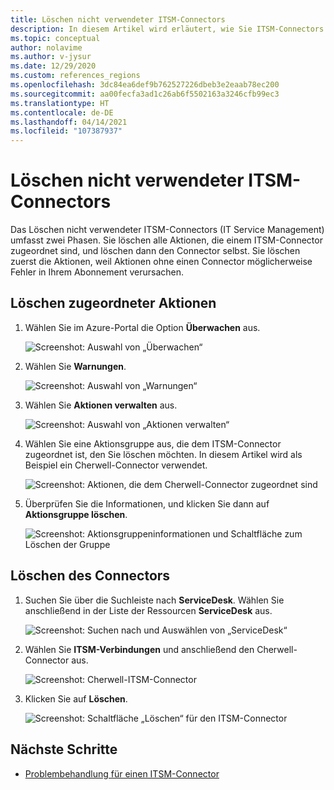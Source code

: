 ```yaml
---
title: Löschen nicht verwendeter ITSM-Connectors
description: In diesem Artikel wird erläutert, wie Sie ITSM-Connectors und die zugehörigen Aktionsgruppen löschen.
ms.topic: conceptual
author: nolavime
ms.author: v-jysur
ms.date: 12/29/2020
ms.custom: references_regions
ms.openlocfilehash: 3dc84ea6def9b762527226dbeb3e2eaab78ec200
ms.sourcegitcommit: aa00fecfa3ad1c26ab6f5502163a3246cfb99ec3
ms.translationtype: HT
ms.contentlocale: de-DE
ms.lasthandoff: 04/14/2021
ms.locfileid: "107387937"
---
```

# <a name="delete-unused-itsm-connectors"></a>Löschen nicht verwendeter ITSM-Connectors

Das Löschen nicht verwendeter ITSM-Connectors (IT Service Management) umfasst zwei Phasen. Sie löschen alle Aktionen, die einem ITSM-Connector zugeordnet sind, und löschen dann den Connector selbst. Sie löschen zuerst die Aktionen, weil Aktionen ohne einen Connector möglicherweise Fehler in Ihrem Abonnement verursachen.

## <a name="delete-associated-actions"></a>Löschen zugeordneter Aktionen

1. Wählen Sie im Azure-Portal die Option **Überwachen** aus.
  
    ![Screenshot: Auswahl von „Überwachen“](media/itsmc-connector-deletion/itsmc-monitor-selection.png)

2. Wählen Sie **Warnungen**.
   
    ![Screenshot: Auswahl von „Warnungen“](media/itsmc-connector-deletion/itsmc-alert-selection.png)

3. Wählen Sie **Aktionen verwalten** aus.
   
    ![Screenshot: Auswahl von „Aktionen verwalten“](media/itsmc-connector-deletion/itsmc-actions-selection.png)

4. Wählen Sie eine Aktionsgruppe aus, die dem ITSM-Connector zugeordnet ist, den Sie löschen möchten. In diesem Artikel wird als Beispiel ein Cherwell-Connector verwendet.
   
    ![Screenshot: Aktionen, die dem Cherwell-Connector zugeordnet sind](media/itsmc-connector-deletion/itsmc-actions-screen.png)

5. Überprüfen Sie die Informationen, und klicken Sie dann auf **Aktionsgruppe löschen**.

    ![Screenshot: Aktionsgruppeninformationen und Schaltfläche zum Löschen der Gruppe](media/itsmc-connector-deletion/itsmc-action-deletion.png)

## <a name="delete-the-connector"></a>Löschen des Connectors

1. Suchen Sie über die Suchleiste nach **ServiceDesk**. Wählen Sie anschließend in der Liste der Ressourcen **ServiceDesk** aus.

    ![Screenshot: Suchen nach und Auswählen von „ServiceDesk“](media/itsmc-connector-deletion/itsmc-connector-selection.png)

2. Wählen Sie **ITSM-Verbindungen** und anschließend den Cherwell-Connector aus.

    ![Screenshot: Cherwell-ITSM-Connector](media/itsmc-connector-deletion/itsmc-cherwell-connector.png)

3. Klicken Sie auf **Löschen**.

    ![Screenshot: Schaltfläche „Löschen“ für den ITSM-Connector](media/itsmc-connector-deletion/itsmc-connector-deletion.png)

## <a name="next-steps"></a>Nächste Schritte

* [Problembehandlung für einen ITSM-Connector](./itsmc-resync-servicenow.md)
